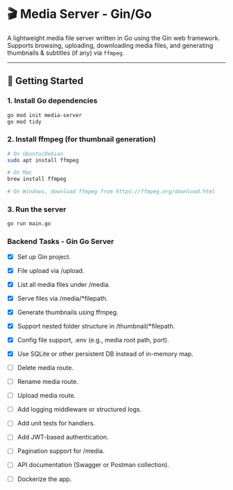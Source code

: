 # 🎬 Media Server - Gin/Go

A lightweight media file server written in Go using the Gin web framework.  
Supports browsing, uploading, downloading media files, and generating thumbnails & subtitles (if any) via `ffmpeg`.

---

## 🚀 Getting Started

### 1. Install Go dependencies

```bash
go mod init media-server
go mod tidy
```

### 2. Install ffmpeg (for thumbnail generation)

```bash
# On Ubuntu/Debian
sudo apt install ffmpeg

# On Mac
brew install ffmpeg

# On Windows, download ffmpeg from https://ffmpeg.org/download.html
```

### 3. Run the server

```bash
go run main.go
```

### Backend Tasks - Gin Go Server

- [x] Set up Gin project.
- [x] File upload via /upload.
- [x] List all media files under /media.
- [x] Serve files via /media/\*filepath.
- [x] Generate thumbnails using ffmpeg.
- [x] Support nested folder structure in /thumbnail/\*filepath.

- [x] Config file support, .env (e.g., media root path, port).
- [x] Use SQLite or other persistent DB instead of in-memory map.

- [ ] Delete media route.
- [ ] Rename media route.
- [ ] Upload media route.

- [ ] Add logging middleware or structured logs.
- [ ] Add unit tests for handlers.
- [ ] Add JWT-based authentication.
- [ ] Pagination support for /media.
- [ ] API documentation (Swagger or Postman collection).
- [ ] Dockerize the app.
